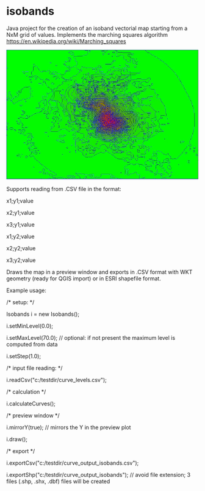 # isobands

Java project for the creation of an isoband vectorial map starting from a NxM grid of values. Implements the marching squares algorithm
https://en.wikipedia.org/wiki/Marching_squares

![Screenshot](screenshot2.JPG)

Supports reading from .CSV file in the format:

x1;y1;value

x2;y1;value

x3;y1;value

x1;y2;value

x2;y2;value

x3;y2;value

Draws the map in a preview window and exports in .CSV format with WKT geometry (ready for QGIS import) or in ESRI shapefile format.

Example usage:

/* setup: */

Isobands i = new Isobands();

i.setMinLevel(0.0);

i.setMaxLevel(70.0); // optional: if not present the maximum level is computed from data

i.setStep(1.0);

/* input file reading: */

i.readCsv("c:/testdir/curve_levels.csv");
	
/* calculation */

i.calculateCurves();

/* preview window */

i.mirrorY(true);    // mirrors the Y in the preview plot

i.draw();
		
/* export */

i.exportCsv("c:/testdir/curve_output_isobands.csv");

i.exportShp("c:/testdir/curve_output_isobands");  // avoid file extension; 3 files (.shp, .shx, .dbf) files will be created
